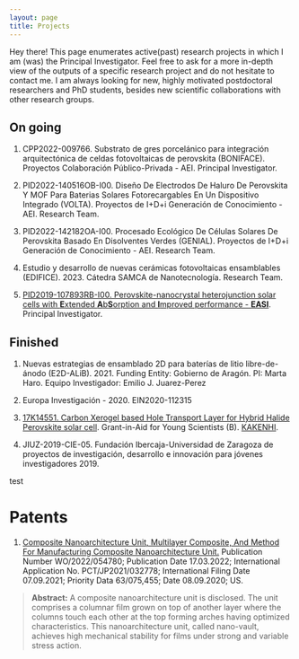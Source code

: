 ```yaml
---
layout: page
title: Projects
---
```


<p class="message">
  Hey there! This page enumerates active(past) research projects in which I am (was) the Principal Investigator. Feel free to ask for a more in-depth view of the outputs of a specific research project and do not hesitate to contact me. I am always looking for new, highly motivated postdoctoral researchers and PhD students, besides new scientific collaborations with other research groups. 
</p>


## On going

1. CPP2022-009766. Substrato de gres porcelánico para integración arquitectónica de celdas fotovoltaicas de perovskita (BONIFACE). Proyectos Colaboración Público-Privada - AEI. Principal Investigator.

2. PID2022-140516OB-I00. Diseño De Electrodos De Haluro De Perovskita Y MOF Para Baterias Solares Fotorecargables En Un Dispositivo Integrado (VOLTA). Proyectos de I+D+i Generación de Conocimiento - AEI. Research Team.

3. PID2022-142182OA-I00. Procesado Ecológico De Células Solares De Perovskita Basado En Disolventes Verdes (GENIAL). Proyectos de I+D+i Generación de Conocimiento - AEI. Research Team.

4. Estudio y desarrollo de nuevas cerámicas fotovoltaicas ensamblables (EDIFICE). 2023. Cátedra SAMCA de Nanotecnología. Research Team.

5. [PID2019-107893RB-I00.  Perovskite-nanocrystal heterojunction solar cells with **E**xtended **A**b**S**orption and **I**mproved performance - **EASI**](https://easi.unizar.es). Principal Investigator.


## Finished

1. Nuevas estrategias de ensamblado 2D para baterías de litio libre-de-ánodo (E2D-ALiB). 2021. Funding Entity: Gobierno de Aragón. PI: Marta Haro. Equipo Investigador: Emilio J. Juarez-Perez

2. Europa Investigación - 2020. EIN2020-112315

3. [17K14551. Carbon Xerogel based Hole Transport Layer for Hybrid Halide Perovskite solar cell](https://app.dimensions.ai/details/grant/grant.6839973). Grant-in-Aid for Young Scientists (B). [KAKENHI](https://kaken.nii.ac.jp/grant/KAKENHI-PROJECT-17K14551).

4. JIUZ-2019-CIE-05. Fundación Ibercaja-Universidad de Zaragoza de proyectos de investigación, desarrollo e innovación para jóvenes investigadores 2019.

test



# Patents

1. [Composite Nanoarchitecture Unit, Multilayer Composite, And Method For Manufacturing Composite Nanoarchitecture Unit.](https://patentscope.wipo.int/search/en/detail.jsf?docId=WO2022054780
)
Publication Number WO/2022/054780; Publication Date 17.03.2022; International Application No. PCT/JP2021/032778; International Filing Date 07.09.2021; Priority Data 63/075,455; Date 08.09.2020; US.

> **Abstract:**
A composite nanoarchitecture unit is disclosed. The unit comprises a columnar film grown on top of another layer where the columns touch each other at the top forming arches having optimized characteristics. This nanoarchitecture unit, called nano-vault, achieves high mechanical stability for films under strong and variable stress action.






